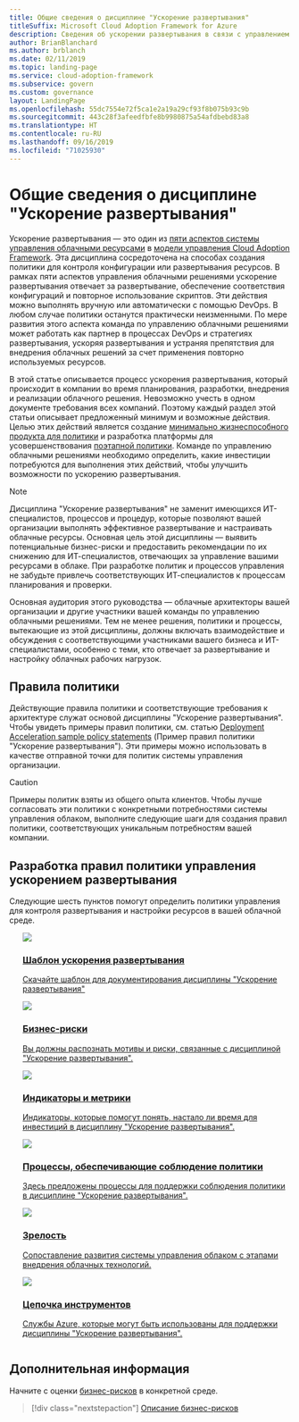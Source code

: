```yaml
---
title: Общие сведения о дисциплине "Ускорение развертывания"
titleSuffix: Microsoft Cloud Adoption Framework for Azure
description: Сведения об ускорении развертывания в связи с управлением облаком.
author: BrianBlanchard
ms.author: brblanch
ms.date: 02/11/2019
ms.topic: landing-page
ms.service: cloud-adoption-framework
ms.subservice: govern
ms.custom: governance
layout: LandingPage
ms.openlocfilehash: 55dc7554e72f5ca1e2a19a29cf93f8b075b93c9b
ms.sourcegitcommit: 443c28f3afeedfbfe8b9980875a54afdbebd83a8
ms.translationtype: HT
ms.contentlocale: ru-RU
ms.lasthandoff: 09/16/2019
ms.locfileid: "71025930"
---
```

# <a name="deployment-acceleration-discipline-overview"></a>Общие сведения о дисциплине "Ускорение развертывания"

Ускорение развертывания — это один из [пяти аспектов системы управления облачными ресурсами](../governance-disciplines.md) в [модели управления Cloud Adoption Framework](../index.md). Эта дисциплина сосредоточена на способах создания политики для контроля конфигурации или развертывания ресурсов. В рамках пяти аспектов управления облачными решениями ускорение развертывания отвечает за развертывание, обеспечение соответствия конфигураций и повторное использование скриптов. Эти действия можно выполнять вручную или автоматически с помощью DevOps. В любом случае политики останутся практически неизменными. По мере развития этого аспекта команда по управлению облачными решениями может работать как партнер в процессах DevOps и стратегиях развертывания, ускоряя развертывания и устраняя препятствия для внедрения облачных решений за счет применения повторно используемых ресурсов.

В этой статье описывается процесс ускорения развертывания, который происходит в компании во время планирования, разработки, внедрения и реализации облачного решения. Невозможно учесть в одном документе требования всех компаний. Поэтому каждый раздел этой статьи описывает предложенный минимум и возможные действия. Целью этих действий является создание [минимально жизнеспособного продукта для политики](../policy-compliance/index.md#minimum-viable-product-mvp-for-policy) и разработка платформы для усовершенствования [поэтапной политики](../policy-compliance/index.md#incremental-policy-growth). Команде по управлению облачными решениями необходимо определить, какие инвестиции потребуются для выполнения этих действий, чтобы улучшить возможности по ускорению развертывания.

> [!NOTE]
> Дисциплина "Ускорение развертывания" не заменит имеющихся ИТ-специалистов, процессов и процедур, которые позволяют вашей организации выполнять эффективное развертывание и настраивать облачные ресурсы. Основная цель этой дисциплины — выявить потенциальные бизнес-риски и предоставить рекомендации по их снижению для ИТ-специалистов, отвечающих за управление вашими ресурсами в облаке. При разработке политик и процессов управления не забудьте привлечь соответствующих ИТ-специалистов к процессам планирования и проверки.

Основная аудитория этого руководства — облачные архитекторы вашей организации и другие участники вашей команды по управлению облачными решениями. Тем не менее решения, политики и процессы, вытекающие из этой дисциплины, должны включать взаимодействие и обсуждения с соответствующими участниками вашего бизнеса и ИТ-специалистами, особенно с теми, кто отвечает за развертывание и настройку облачных рабочих нагрузок.

## <a name="policy-statements"></a>Правила политики

Действующие правила политики и соответствующие требования к архитектуре служат основой дисциплины "Ускорение развертывания". Чтобы увидеть примеры правил политики, см. статью [Deployment Acceleration sample policy statements](./policy-statements.md) (Пример правил политики "Ускорение развертывания"). Эти примеры можно использовать в качестве отправной точки для политик системы управления организации.

> [!CAUTION]
> Примеры политик взяты из общего опыта клиентов. Чтобы лучше согласовать эти политики с конкретными потребностями системы управления облаком, выполните следующие шаги для создания правил политики, соответствующих уникальным потребностям вашей компании.

## <a name="developing-deployment-acceleration-governance-policy-statements"></a>Разработка правил политики управления ускорением развертывания

Следующие шесть пунктов помогут определить политики управления для контроля развертывания и настройки ресурсов в вашей облачной среде.

<!-- markdownlint-disable MD033 -->

<ul class="panelContent cardsE">
<li style="display: flex; flex-direction: column;">
    <a href="./template.md">
        <div class="cardSize">
            <div class="cardPadding" >
                <div class="card" >
                    <div class="cardImageOuter">
                        <div class="cardImage">
                            <img src="../../_images/govern/process-template.png" class="x-hidden-focus"/>
                        </div>
                    </div>
                    <div class="cardText" style="padding-left:0px;">
                        <h3>Шаблон ускорения развертывания</h3>
                        <p class="x-hidden-focus">Скачайте шаблон для документирования дисциплины "Ускорение развертывания"</p>
                    </div>
                </div>
            </div>
        </div>
    </a>
</li><li style="display: flex; flex-direction: column;">
    <a href="./business-risks.md">
        <div class="cardSize">
            <div class="cardPadding" >
                <div class="card" >
                    <div class="cardImageOuter">
                        <div class="cardImage">
                            <img src="../../_images/govern/process-risks.png" class="x-hidden-focus"/>
                        </div>
                    </div>
                    <div class="cardText" style="padding-left:0px;">
                        <h3>Бизнес-риски</h3>
                        <p class="x-hidden-focus">Вы должны распознать мотивы и риски, связанные с дисциплиной "Ускорение развертывания".</p>
                    </div>
                </div>
            </div>
        </div>
    </a>
</li>
<li style="display: flex; flex-direction: column;">
    <a href="./metrics-tolerance.md">
        <div class="cardSize">
            <div class="cardPadding" >
                <div class="card" >
                    <div class="cardImageOuter">
                        <div class="cardImage">
                            <img src="../../_images/govern/process-metrics.png" class="x-hidden-focus"/>
                        </div>
                    </div>
                    <div class="cardText" style="padding-left:0px;">
                        <h3>Индикаторы и метрики</h3>
                        <p class="x-hidden-focus">Индикаторы, которые помогут понять, настало ли время для инвестиций в дисциплину "Ускорение развертывания".</p>
                    </div>
                </div>
            </div>
        </div>
    </a>
</li>
<li style="display: flex; flex-direction: column;">
    <a href="./compliance-processes.md">
        <div class="cardSize">
            <div class="cardPadding" >
                <div class="card" >
                    <div class="cardImageOuter">
                        <div class="cardImage">
                            <img src="../../_images/govern/process-enforce.png" class="x-hidden-focus"/>
                        </div>
                    </div>
                    <div class="cardText" style="padding-left:0px;">
                        <h3>Процессы, обеспечивающие соблюдение политики</h3>
                        <p class="x-hidden-focus">Здесь предложены процессы для поддержки соблюдения политики в дисциплине "Ускорение развертывания".</p>
                    </div>
                </div>
            </div>
        </div>
    </a>
</li>
<li style="display: flex; flex-direction: column;">
    <a href="./discipline-improvement.md">
        <div class="cardSize">
            <div class="cardPadding" >
                <div class="card" >
                    <div class="cardImageOuter">
                        <div class="cardImage">
                            <img src="../../_images/govern/process-maturity.png" class="x-hidden-focus"/>
                        </div>
                    </div>
                    <div class="cardText" style="padding-left:0px;">
                        <h3>Зрелость</h3>
                        <p class="x-hidden-focus">Сопоставление развития системы управления облаком с этапами внедрения облачных технологий.</p>
                    </div>
                </div>
            </div>
        </div>
    </a>
</li>
<li style="display: flex; flex-direction: column;">
    <a href="./toolchain.md">
        <div class="cardSize">
            <div class="cardPadding" >
                <div class="card" >
                    <div class="cardImageOuter">
                        <div class="cardImage">
                            <img src="../../_images/govern/process-toolchain.png" class="x-hidden-focus"/>
                        </div>
                    </div>
                    <div class="cardText" style="padding-left:0px;">
                        <h3>Цепочка инструментов</h3>
                        <p class="x-hidden-focus">Службы Azure, которые могут быть использованы для поддержки дисциплины "Ускорение развертывания".</p>
                    </div>
                </div>
            </div>
        </div>
    </a>
</li>
</ul>

## <a name="next-steps"></a>Дополнительная информация

Начните с оценки [бизнес-рисков](./business-risks.md) в конкретной среде.

> [!div class="nextstepaction"]
> [Описание бизнес-рисков](./business-risks.md)

<!-- markdownlint-enable MD033 -->
